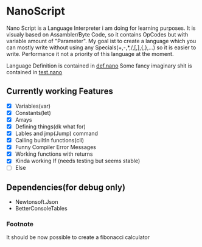 # NanoScript
 Nano Script is a Language Interpreter i am doing for learning purposes.
 It is visualy based on Assambler/Byte Code, so it contains OpCodes but with variable amount of "Parameter".
 My goal ist to create a language which you can mostly write without using any Specials(+,-,*,/,[,],{,},...) so it is easier to write.
 Performance it not a priority of this language at the moment.

 Language Definition is contained in [def.nano](./Nano/def.nano)
 Some fancy imaginary shit is contained in [test.nano](./Nano/Test.nano)
## Currently working Features
 - [x] Variables(var)
 - [x] Constants(let)
 - [x] Arrays
 - [x] Defining things(dk what for)
 - [x] Lables and jmp(Jump) command
 - [x] Calling builtIn functions(cll)
 - [x] Funny Compiler Error Messages
 - [x] Working functions with returns
 - [x] Kinda working If (needs testing but seems stable)
 - [ ] Else
 
## Dependencies(for debug only)
 + Newtonsoft.Json
 + BetterConsoleTables

### Footnote
It should be now possible to create a fibonacci calculator
